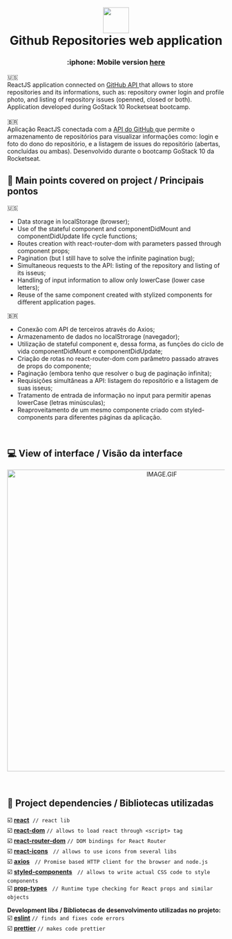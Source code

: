 <h1 align="center">
  <img src="https://image.flaticon.com/icons/png/512/25/25231.png" width="60" />
  <br>
  Github Repositories web application
</h1>

<h3 align="center">
:iphone: Mobile version <a href="https://github.com/gabrielbarth/git-users-mobile">here</a>
</h3>

:us: 
<br>
ReactJS application connected on  <a href="https://developer.github.com/v3/"> GitHub API </a> that allows to store repositories and its informations, such as: repository owner login and profile photo, and listing of repository issues (openned, closed or both). 
Application developed during GoStack 10 Rocketseat bootcamp.
<br>
<br>
<span>&#x1f1e7;&#x1f1f7;</span>
<br>
Aplicação ReactJS conectada com a <a href="https://developer.github.com/v3/"> API do GitHub </a> que permite o armazenamento de repositórios para visualizar informações como: login e foto do dono do repositório, e a listagem de issues do repositório (abertas, concluídas ou ambas).
Desenvolvido durante o bootcamp GoStack 10 da Rocketseat.
##  :mag_right: Main points covered on project / Principais pontos
:us: 
<br>

- Data storage in localStorage (browser);
- Use of the stateful component and componentDidMount and componentDidUpdate life cycle functions;
- Routes creation with react-router-dom with parameters passed through component props;
- Pagination (but I still have to solve the infinite pagination bug);
- Simultaneous requests to the API: listing of the repository and listing of its isseus;
- Handling of input information to allow only lowerCase (lower case letters);
- Reuse of the same component created with stylized components for different application pages.



<span>&#x1f1e7;&#x1f1f7;</span>
<br>
- Conexão com API de terceiros através do Axios;
- Armazenamento de dados no localStrorage (navegador);
- Utilização de stateful component e, dessa forma, as funções do ciclo de vida componentDidMount e componentDidUpdate;
- Criação de rotas no react-router-dom com parâmetro passado atraves de props do componente;
- Paginação (embora tenho que resolver o bug de paginação infinita);
- Requisições simultâneas a API: listagem do repositório e a listagem de suas isseus;
- Tratamento de entrada de informação no input para permitir apenas lowerCase (letras minúsculas);
- Reaproveitamento de um mesmo componente criado com styled-components para diferentes páginas da aplicação. 



<br>


##  :computer: View of interface / Visão da interface

<p align="center">
  <img alt="IMAGE.GIF" title="html-image" src="./gitRepo.gif" width="700px" >
</p>


<div sstyle={{text-align: 'center'}}>


  </div>


<br>

##  :link: Project dependencies / Bibliotecas utilizadas

:ballot_box_with_check: **<a href="https://pt-br.reactjs.org/">react</a>**     `// react lib` <br>
:ballot_box_with_check: **<a href="https://www.npmjs.com/package/react-dom">react-dom</a>**    `// allows to load react through <script> tag ` <br>
:ballot_box_with_check: **<a href="https://www.npmjs.com/package/react-router-dom">react-router-dom</a>**         `// DOM bindings for React Router ` <br>
:ballot_box_with_check: **<a href="https://www.npmjs.com/package/react-icons">react-icons</a>**            `// allows to use icons from several libs`  <br>
:ballot_box_with_check: **<a href="https://github.com/axios/axios">axios</a>**            `// Promise based HTTP client for the browser and node.js`  <br>
:ballot_box_with_check: **<a href="https://styled-components.com/">styled-components</a>**            `// allows to write actual CSS code to style components`  <br>
:ballot_box_with_check: **<a href="https://www.npmjs.com/package/prop-types">prop-types</a>**            `// Runtime type checking for React props and similar objects`  <br>


**Development libs / Bibliotecas de desenvolvimento utilizadas no projeto:**
<br>
:ballot_box_with_check: **<a href="https://eslint.org/">eslint</a>**    `// finds and fixes code errors` 
<br>
:ballot_box_with_check: **<a href="https://prettier.io/">prettier</a>**  `// makes code prettier` 
<br>
